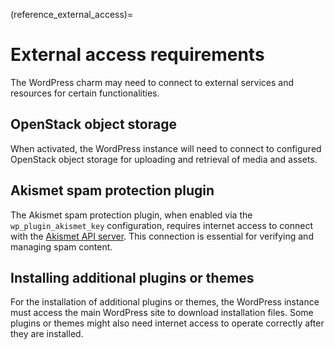 (reference_external_access)=

# External access requirements

The WordPress charm may need to connect to external services and resources for
certain functionalities.

## OpenStack object storage

When activated, the WordPress instance will need to connect to configured
OpenStack object storage for uploading and retrieval of media and assets.

## Akismet spam protection plugin

The Akismet spam protection plugin, when enabled via the `wp_plugin_akismet_key`
configuration, requires internet access to connect with
the [Akismet API server](https://akismet.com/support/general/connection-issues/).
This connection is essential for verifying and managing spam content.

## Installing additional plugins or themes

For the installation of additional plugins or themes, the WordPress instance
must access the main WordPress site to download installation files. Some plugins
or themes might also need internet access to operate correctly after they are
installed.
